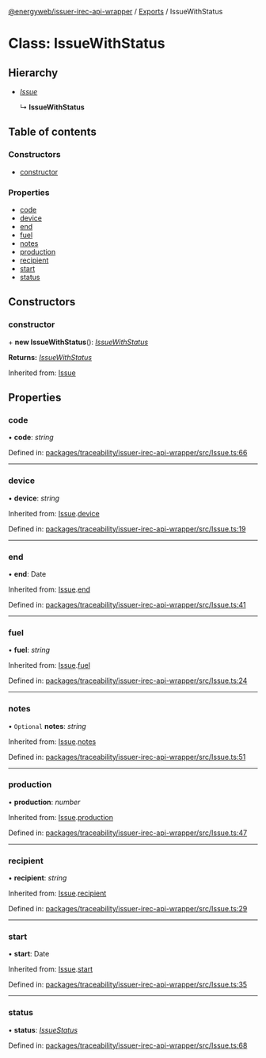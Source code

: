 [@energyweb/issuer-irec-api-wrapper](../README.md) / [Exports](../modules.md) / IssueWithStatus

# Class: IssueWithStatus

## Hierarchy

* [*Issue*](issue.md)

  ↳ **IssueWithStatus**

## Table of contents

### Constructors

- [constructor](issuewithstatus.md#constructor)

### Properties

- [code](issuewithstatus.md#code)
- [device](issuewithstatus.md#device)
- [end](issuewithstatus.md#end)
- [fuel](issuewithstatus.md#fuel)
- [notes](issuewithstatus.md#notes)
- [production](issuewithstatus.md#production)
- [recipient](issuewithstatus.md#recipient)
- [start](issuewithstatus.md#start)
- [status](issuewithstatus.md#status)

## Constructors

### constructor

\+ **new IssueWithStatus**(): [*IssueWithStatus*](issuewithstatus.md)

**Returns:** [*IssueWithStatus*](issuewithstatus.md)

Inherited from: [Issue](issue.md)

## Properties

### code

• **code**: *string*

Defined in: [packages/traceability/issuer-irec-api-wrapper/src/Issue.ts:66](https://github.com/energywebfoundation/origin/blob/1ec4bda2/packages/traceability/issuer-irec-api-wrapper/src/Issue.ts#L66)

___

### device

• **device**: *string*

Inherited from: [Issue](issue.md).[device](issue.md#device)

Defined in: [packages/traceability/issuer-irec-api-wrapper/src/Issue.ts:19](https://github.com/energywebfoundation/origin/blob/1ec4bda2/packages/traceability/issuer-irec-api-wrapper/src/Issue.ts#L19)

___

### end

• **end**: Date

Inherited from: [Issue](issue.md).[end](issue.md#end)

Defined in: [packages/traceability/issuer-irec-api-wrapper/src/Issue.ts:41](https://github.com/energywebfoundation/origin/blob/1ec4bda2/packages/traceability/issuer-irec-api-wrapper/src/Issue.ts#L41)

___

### fuel

• **fuel**: *string*

Inherited from: [Issue](issue.md).[fuel](issue.md#fuel)

Defined in: [packages/traceability/issuer-irec-api-wrapper/src/Issue.ts:24](https://github.com/energywebfoundation/origin/blob/1ec4bda2/packages/traceability/issuer-irec-api-wrapper/src/Issue.ts#L24)

___

### notes

• `Optional` **notes**: *string*

Inherited from: [Issue](issue.md).[notes](issue.md#notes)

Defined in: [packages/traceability/issuer-irec-api-wrapper/src/Issue.ts:51](https://github.com/energywebfoundation/origin/blob/1ec4bda2/packages/traceability/issuer-irec-api-wrapper/src/Issue.ts#L51)

___

### production

• **production**: *number*

Inherited from: [Issue](issue.md).[production](issue.md#production)

Defined in: [packages/traceability/issuer-irec-api-wrapper/src/Issue.ts:47](https://github.com/energywebfoundation/origin/blob/1ec4bda2/packages/traceability/issuer-irec-api-wrapper/src/Issue.ts#L47)

___

### recipient

• **recipient**: *string*

Inherited from: [Issue](issue.md).[recipient](issue.md#recipient)

Defined in: [packages/traceability/issuer-irec-api-wrapper/src/Issue.ts:29](https://github.com/energywebfoundation/origin/blob/1ec4bda2/packages/traceability/issuer-irec-api-wrapper/src/Issue.ts#L29)

___

### start

• **start**: Date

Inherited from: [Issue](issue.md).[start](issue.md#start)

Defined in: [packages/traceability/issuer-irec-api-wrapper/src/Issue.ts:35](https://github.com/energywebfoundation/origin/blob/1ec4bda2/packages/traceability/issuer-irec-api-wrapper/src/Issue.ts#L35)

___

### status

• **status**: [*IssueStatus*](../enums/issuestatus.md)

Defined in: [packages/traceability/issuer-irec-api-wrapper/src/Issue.ts:68](https://github.com/energywebfoundation/origin/blob/1ec4bda2/packages/traceability/issuer-irec-api-wrapper/src/Issue.ts#L68)
